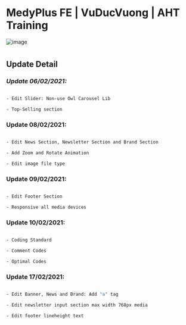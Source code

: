 # MedyPlus FE | VuDucVuong | AHT Training

![image](https://user-images.githubusercontent.com/59680260/107345985-c08e9180-6af6-11eb-8910-82d9a33af225.png)

#

## Update Detail

### *Update 06/02/2021:*

```sh

- Edit Slider: Non-use Owl Carousel Lib

- Top-Selling section

```

### Update 08/02/2021:

```sh

- Edit News Section, Newsletter Section and Brand Section

- Add Zoom and Rotate Animation

- Edit image file type

```

### Update 09/02/2021:

```sh

- Edit Footer Section

- Responsive all media devices

```

### Update 10/02/2021:

```sh

- Coding Standard 

- Comment Codes

- Optimal Codes

```

### Update 17/02/2021:

```sh

- Edit Banner, News and Brand: Add "a" tag

- Edit newsletter input section max width 768px media

- Edit footer lineheight text

```

#
